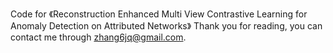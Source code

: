 Code for 《Reconstruction Enhanced Multi View Contrastive Learning for Anomaly Detection on Attributed Networks》
Thank you for reading, you can contact me through zhang6jq@gmail.com.
